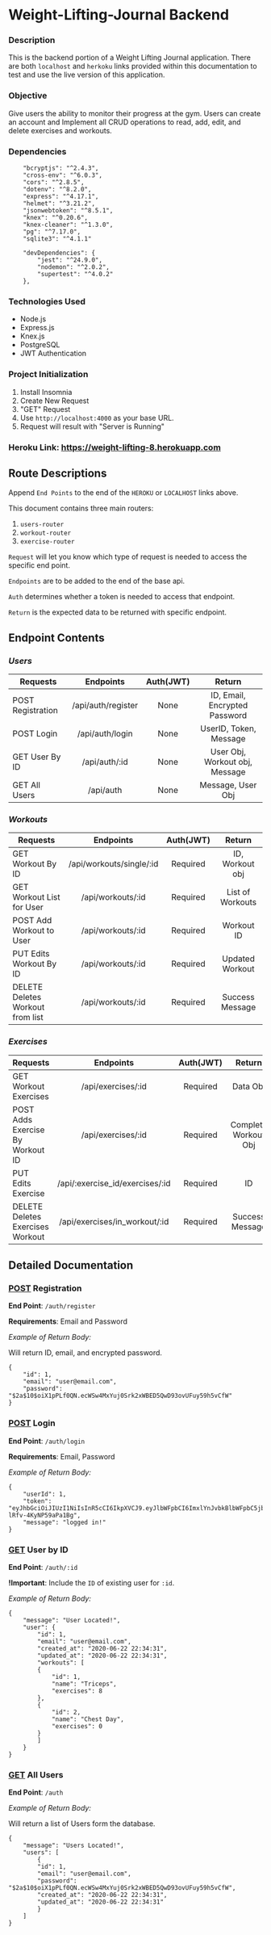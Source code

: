 # **Weight-Lifting-Journal Backend**

### **Description**
This is the backend portion of a Weight Lifting Journal application. There are both `localhost` and `herkoku` links provided within this documentation to test and use the live version of this application. 

### **Objective**
Give users the ability to monitor their progress at the gym. Users can create an account and Implement all CRUD operations to read, add, edit, and delete exercises and workouts.

### **Dependencies**
```
    "bcryptjs": "^2.4.3",
    "cross-env": "^6.0.3",
    "cors": "^2.8.5",
    "dotenv": "^8.2.0",
    "express": "^4.17.1",
    "helmet": "^3.21.2",
    "jsonwebtoken": "^8.5.1",
    "knex": "^0.20.6",
    "knex-cleaner": "^1.3.0",
    "pg": "^7.17.0",
    "sqlite3": "^4.1.1"

	"devDependencies": {
		"jest": "^24.9.0",
		"nodemon": "^2.0.2",
		"supertest": "^4.0.2"
	},
```

### **Technologies Used**
- Node.js
- Express.js
- Knex.js
- PostgreSQL
- JWT Authentication


### **Project Initialization**
1. Install Insomnia
2. Create New Request
3. "GET" Request
4. Use `http://localhost:4000` as your base URL.
5. Request will result with "Server is Running"



### **Heroku Link**: https://weight-lifting-8.herokuapp.com

## **Route Descriptions**
Append ``End Points`` to the end of the ``HEROKU`` or ``LOCALHOST`` links above. 

This document contains three main routers:
1. `users-router`
2. `workout-router`
3. `exercise-router`


``Request`` will let you know which type of request is needed to access the specific end point.

``Endpoints`` are to be added to the end of the base api.

``Auth`` determines whether a token is needed to access that endpoint.

``Return`` is the expected data to be returned with specific endpoint.


## **Endpoint Contents**
### *Users*
| Requests          | Endpoints               | Auth(JWT)     | Return                       |
|-----------------  |:-----------------------:|:-----------:  |:----------:                  |
| POST Registration | /api/auth/register      | None          |ID, Email, Encrypted Password |
| POST Login        | /api/auth/login         | None          |UserID, Token, Message        |
| GET User By ID    | /api/auth/:id           | None          |User Obj, Workout obj, Message|
| GET All Users     | /api/auth               | None          |Message, User Obj             |

### *Workouts*
| Requests                         | Endpoints                | Auth(JWT)   | Return   |
|-----------------                 |:-----------------------: |:-----------:|:----------:|
| GET Workout By ID                | /api/workouts/single/:id | Required    | ID, Workout obj |
| GET Workout List for User        | /api/workouts/:id        | Required    | List of Workouts |  
| POST Add Workout to User         | /api/workouts/:id        | Required    | Workout ID |
| PUT Edits Workout By ID          | /api/workouts/:id        | Required    | Updated Workout |
| DELETE Deletes Workout from list | /api/workouts/:id        | Required    | Success Message |

### *Exercises*
| Requests                         | Endpoints                       | Auth(JWT)   | Return   |
|-----------------                 |:-----------------------:        |:-----------:|:----------:|
| GET Workout Exercises            | /api/exercises/:id              | Required    | Data Obj |
| POST Adds Exercise By Workout ID | /api/exercises/:id              | Required    |Complete Workout Obj|
| PUT Edits Exercise               | /api/:exercise_id/exercises/:id | Required    | ID  |
| DELETE Deletes Exercises Workout | /api/exercises/in_workout/:id   | Required    |Success Message|


## **Detailed Documentation**

### **<u>POST</u> Registration**
**End Point**: ``/auth/register``

**Requirements**:
    Email and Password
    
*Example of Return Body:*

Will return ID, email, and encrypted password.

    {
        "id": 1,
        "email": "user@email.com",
        "password": "$2a$10$oiX1pPLf0QN.ecWSw4MxYuj0Srk2xWBED5QwD93ovUFuy59h5vCfW"
    }
### **<u>POST</u> Login**
**End Point**: ``/auth/login``


**Requirements**:
    Email, Password
 

*Example of Return Body:*

    {
        "userId": 1,
        "token": "eyJhbGciOiJIUzI1NiIsInR5cCI6IkpXVCJ9.eyJlbWFpbCI6ImxlYnJvbkBlbWFpbC5jb20iLCJwYXNzd29yZCI6IiQyYSQxMCRvaVgxcFBMZjBRTi5lY1dTdzRNeFl1ajBTcmsyeFdCRUQ1UXdEOTNvdlVGdXk1OWg1dkNmVyIsImlhdCI6MTU5MjkyODg3MCwiZXhwIjoxNTkzNTMzNjcwfQ.Bq9vCniHMW_uBNJzxsJf273j-lRfv-4KyNP59aPa1Bg",
        "message": "logged in!"
    }

### **<u>GET</u> User by ID**
**End Point**: ``/auth/:id``

**!Important**: Include the ``ID`` of existing user for ``:id``.

 
*Example of Return Body:*

    {
        "message": "User Located!",
        "user": {
            "id": 1,
            "email": "user@email.com",
            "created_at": "2020-06-22 22:34:31",
            "updated_at": "2020-06-22 22:34:31",
            "workouts": [
            {
                "id": 1,
                "name": "Triceps",
                "exercises": 8
            },
            {
                "id": 2,
                "name": "Chest Day",
                "exercises": 0
            }
            ]
        }
    }

### **<u>GET</u> All Users**
**End Point**: ``/auth``
 
*Example of Return Body:*

Will return a list of Users form the database.

    {
        "message": "Users Located!",
        "users": [
            {
            "id": 1,
            "email": "user@email.com",
            "password": "$2a$10$oiX1pPLf0QN.ecWSw4MxYuj0Srk2xWBED5QwD93ovUFuy59h5vCfW",
            "created_at": "2020-06-22 22:34:31",
            "updated_at": "2020-06-22 22:34:31"
            }
        ]
    }



    




 